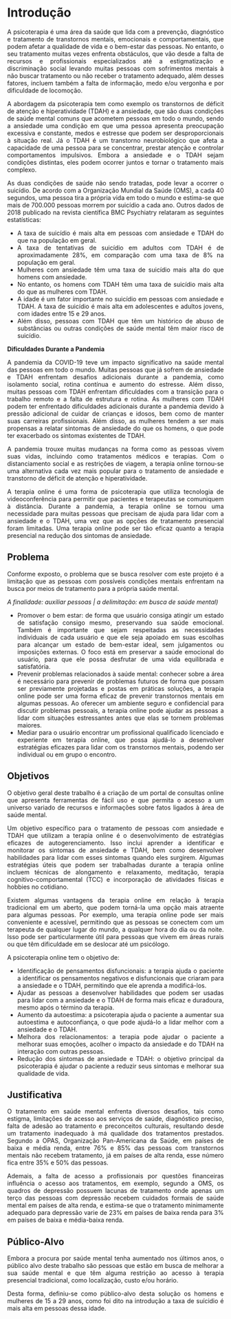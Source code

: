 # Introdução

<p Align="justify">A psicoterapia é uma área da saúde que lida com a prevenção, diagnóstico e tratamento de transtornos mentais, emocionais e comportamentais, que podem afetar a qualidade de vida e o bem-estar das pessoas. No entanto, o seu tratamento muitas vezes enfrenta obstáculos, que vão desde a falta de recursos e profissionais especializados até a estigmatização e discriminação social levando muitas pessoas com sofrimentos mentais à não buscar tratamento ou não receber o tratamento adequado, além desses fatores, incluem também a falta de informação, medo e/ou vergonha e por dificuldade de locomoção. </p>

<p Align="justify">A abordagem da psicoterapia tem como exemplo os transtornos de déficit de atenção e hiperatividade (TDAH) e a ansiedade, que são duas condições de saúde mental comuns que acometem pessoas em todo o mundo, sendo a ansiedade uma condição em que uma pessoa apresenta preocupação excessiva e constante, medos e estresse que podem ser desproporcionais à situação real. Já o TDAH é um transtorno neurobiológico que afeta a capacidade de uma pessoa para se concentrar, prestar atenção e controlar comportamentos impulsivos. Embora a ansiedade e o TDAH sejam condições distintas, eles podem ocorrer juntos e tornar o tratamento mais complexo.   </p>

<p Align="justify">As duas condições de saúde não sendo tratadas, pode levar a ocorrer o suicídio. De acordo com a Organização Mundial da Saúde (OMS), a cada 40 segundos, uma pessoa tira a própria vida em todo o mundo e estima-se que mais de 700.000 pessoas morrem por suicídio a cada ano. Outros dados de 2018 publicado na revista científica BMC Psychiatry relataram as seguintes estatísticas: </p>


<ul Align="justify">
 <li>A taxa de suicídio é mais alta em pessoas com ansiedade e TDAH do que na população em geral. </li>
<li>A taxa de tentativas de suicídio em adultos com TDAH é de aproximadamente 28%, em comparação com uma taxa de 8% na população em geral. </li>
<li>Mulheres com ansiedade têm uma taxa de suicídio mais alta do que homens com ansiedade. </li>
<li>No entanto, os homens com TDAH têm uma taxa de suicídio mais alta do que as mulheres com TDAH. </li>
<li>A idade é um fator importante no suicídio em pessoas com ansiedade e TDAH. A taxa de suicídio é mais alta em adolescentes e adultos jovens, com idades entre 15 e 29 anos. </li>
<li>Além disso, pessoas com TDAH que têm um histórico de abuso de substâncias ou outras condições de saúde mental têm maior risco de suicídio. </li>
</ul>

<strong> Dificuldades Durante a Pandemia </strong>

<p Align="justify">A pandemia da COVID-19 teve um impacto significativo na saúde mental das pessoas em todo o mundo. Muitas pessoas que já sofrem de ansiedade e TDAH enfrentam desafios adicionais durante a pandemia, como isolamento social, rotina contínua e aumento do estresse. Além disso, muitas pessoas com TDAH enfrentam dificuldades com a transição para o trabalho remoto e a falta de estrutura e rotina. As mulheres com TDAH podem ter enfrentado dificuldades adicionais durante a pandemia devido à pressão adicional de cuidar de crianças e idosos, bem como de manter suas carreiras profissionais. Além disso, as mulheres tendem a ser mais propensas a relatar sintomas de ansiedade do que os homens, o que pode ter exacerbado os sintomas existentes de TDAH.     </p>

<p Align="justify">A pandemia trouxe muitas mudanças na forma como as pessoas vivem suas vidas, incluindo como tratamentos médicos e terapias. Com o distanciamento social e as restrições de viagem, a terapia online tornou-se uma alternativa cada vez mais popular para o tratamento de ansiedade e transtorno de déficit de atenção e hiperatividade.  </p>

<p Align="justify">A terapia online é uma forma de psicoterapia que utiliza tecnologia de videoconferência para permitir que pacientes e terapeutas se comuniquem à distância. Durante a pandemia, a terapia online se tornou uma necessidade para muitas pessoas que precisam de ajuda para lidar com a ansiedade e o TDAH, uma vez que as opções de tratamento presencial foram limitadas. Uma terapia online pode ser tão eficaz quanto a terapia presencial na redução dos sintomas de ansiedade.  </p>
	  
	





## Problema

<p Align="justify"> Conforme exposto, o problema que se busca resolver com este projeto é a limitação que as pessoas com possíveis condições mentais enfrentam na busca por meios de tratamento para a própria saúde mental.  </p>

<p Align="justify" > <em>A finalidade: auxiliar pessoas | a delimitação: em busca de saúde mental) </em></p>

<ul>

<li Align="justify">Promover o bem estar: de forma que usuário consiga atingir um estado de satisfação consigo mesmo, preservando sua saúde emocional. Também é importante que sejam respeitadas as necessidades individuais de cada usuário e que ele seja apoiado em suas escolhas para alcançar um estado de bem-estar ideal, sem julgamentos ou imposições externas. O foco está em preservar a saúde emocional do usuário, para que ele possa desfrutar de uma vida equilibrada e satisfatória.  </li>

<li Align="justify">Prevenir problemas relacionados à saúde mental: conhecer sobre a área é necessário para prevenir de problemas futuros de forma que possam ser previamente projetadas e postas em práticas soluções, a terapia online pode ser uma forma eficaz de prevenir transtornos mentais em algumas pessoas. Ao oferecer um ambiente seguro e confidencial para discutir problemas pessoais, a terapia online pode ajudar as pessoas a lidar com situações estressantes antes que elas se tornem problemas maiores.  </li>

<li Align="justify">Mediar para o usuário encontrar um profissional qualificado licenciado e experiente em terapia online, que possa ajudá-lo a desenvolver estratégias eficazes para lidar com os transtornos mentais, podendo ser individual ou em grupo o encontro.   </li>
	  
</ul>	



## Objetivos

<p Align="justify"> O objetivo geral deste trabalho é a criação de um portal de consultas online que apresenta ferramentas de fácil uso e que permita o acesso a um universo variado de recursos e informações sobre fatos ligados à área de saúde mental. </p>

<p Align="justify">Um objetivo específico para o tratamento de pessoas com ansiedade e TDAH que utilizam a terapia online é o desenvolvimento de estratégias eficazes de autogerenciamento. Isso inclui aprender a identificar e monitorar os sintomas de ansiedade e TDAH, bem como desenvolver habilidades para lidar com esses sintomas quando eles surgirem. Algumas estratégias úteis que podem ser trabalhadas durante a terapia online incluem técnicas de alongamento e relaxamento, meditação, terapia cognitivo-comportamental (TCC) e incorporação de atividades físicas e hobbies no cotidiano.   </p>

<p Align="justify">Existem algumas vantagens da terapia online em relação à terapia tradicional em um aberto, que podem torná-la uma opção mais atraente para algumas pessoas. Por exemplo, uma terapia online pode ser mais conveniente e acessível, permitindo que as pessoas se conectem com um terapeuta de qualquer lugar do mundo, a qualquer hora do dia ou da noite. Isso pode ser particularmente útil para pessoas que vivem em áreas rurais ou que têm dificuldade em se deslocar até um psicólogo.</p>

<p Align="justify">A psicoterapia online tem o objetivo  de: </p>
<ul>
<li Align="justify">Identificação de pensamentos disfuncionais: a terapia ajuda o paciente a identificar os pensamentos negativos e disfuncionais que criaram para a ansiedade e o TDAH, permitindo que ele aprenda a modificá-los.  </li>	
<li Align="justify">Ajudar as pessoas a desenvolver habilidades que podem ser usadas para lidar  com a ansiedade e o TDAH de forma mais eficaz e duradoura, mesmo após o término da terapia.   </li>
<li Align="justify">Aumento da autoestima: a psicoterapia ajuda o paciente a aumentar sua autoestima e autoconfiança, o que pode ajudá-lo a lidar melhor com a ansiedade e o TDAH.  </li>
<li Align="justify">Melhora dos relacionamentos: a terapia pode ajudar o paciente a melhorar suas emoções, acolher o impacto da ansiedade e do TDAH na interação com outras pessoas.  </li>
<li Align="justify">Redução dos sintomas de ansiedade e TDAH: o objetivo principal da psicoterapia é ajudar o paciente a reduzir seus sintomas e melhorar sua qualidade de vida.  </li>
</ul>

## Justificativa

<p Align="justify">O tratamento em saúde mental enfrenta diversos desafios, tais como estigma, limitações de acesso aos serviços de saúde, diagnóstico preciso, falta de adesão ao tratamento e preconceitos culturais, resultando desde um tratamento inadequado à má qualidade dos tratamentos prestados. Segundo a OPAS, Organização Pan-Americana da Saúde, em países de baixa e média renda, entre 76% e 85% das pessoas com transtornos mentais não recebem tratamento, já em países de alta renda, esse número fica entre 35% e 50% das pessoas.</p>

<p Align="justify">Ademais, a falta de acesso a profissionais por questões financeiras influência o acesso aos tratamentos, em exemplo, segundo a OMS, os quadros de depressão possuem lacunas de tratamento onde apenas um terço das pessoas com depressão recebem cuidados formais de saúde mental em países de alta renda, e estima-se que o tratamento minimamente adequado para depressão varie de 23% em países de baixa renda para 3% em países de baixa e média-baixa renda.</p>


## Público-Alvo

<p Align="justify">Embora a procura por saúde mental tenha aumentado nos últimos anos, o público alvo deste trabalho são pessoas que estão em busca de melhorar a sua saúde mental e que têm alguma restrição ao acesso à terapia presencial tradicional, como localização, custo e/ou horário.</p>

<p Align="justify">Desta forma, definiu-se como público-alvo desta solução os homens e mulheres de 15 a 29 anos, como foi dito na introdução a taxa de suícidio é mais alta em pessoas dessa idade.</p>





